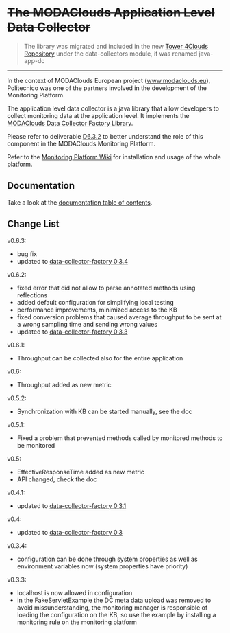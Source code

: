 ~~The MODAClouds Application Level Data Collector~~
=======================
> The library was migrated and included in the new [Tower 4Clouds Repository](https://github.com/deib-polimi/tower4clouds) under the data-collectors module, it was renamed java-app-dc
------

In the context of MODAClouds European project (www.modaclouds.eu), Politecnico was
one of the partners involved in the development of the Monitoring Platform.

The application level data collector is a java library that allow developers to collect monitoring data
at the application level. It implements the [MODAClouds Data Collector Factory Library](https://github.com/deib-polimi/modaclouds-data-collector-factory).

Please refer to deliverable [D6.3.2](http://www.modaclouds.eu/publications/public-deliverables/) 
to better understand the role of this component in the MODAClouds Monitoring Platform.

Refer to the [Monitoring Platform Wiki](https://github.com/deib-polimi/modaclouds-monitoring-manager/wiki) for installation and usage of the whole platform.

## Documentation

Take a look at the [documentation table of contents](doc/TOC.md).

## Change List

v0.6.3:
* bug fix
* updated to [data-collector-factory 0.3.4](https://github.com/deib-polimi/modaclouds-data-collector-factory/releases/tag/v0.3.4) 

v0.6.2:
* fixed error that did not allow to parse annotated methods using reflections
* added default configuration for simplifying local testing
* performance improvements, minimized access to the KB
* fixed conversion problems that caused average throughput to be sent at a wrong sampling time and sending wrong values
* updated to [data-collector-factory 0.3.3](https://github.com/deib-polimi/modaclouds-data-collector-factory/releases/tag/v0.3.3)

v0.6.1:
* Throughput can be collected also for the entire application

v0.6:
* Throughput added as new metric

v0.5.2:
* Synchronization with KB can be started manually, see the doc

v0.5.1:
* Fixed a problem that prevented methods called by monitored methods to be monitored 

v0.5:
* EffectiveResponseTime added as new metric
* API changed, check the doc

v0.4.1:
* updated to [data-collector-factory 0.3.1](https://github.com/deib-polimi/modaclouds-data-collector-factory/releases/tag/v0.3.1)

v0.4:
* updated to [data-collector-factory 0.3](https://github.com/deib-polimi/modaclouds-data-collector-factory/releases/tag/v0.3)

v0.3.4:
* configuration can be done through system properties as well as
environment variables now (system properties have priority)

v0.3.3:

* localhost is now allowed in configuration
* in the FakeServletExample the DC meta data upload was removed to avoid missunderstanding, the monitoring
manager is responsible of loading the configuration on the KB, so use the example by installing a monitoring rule
on the monitoring platform 

